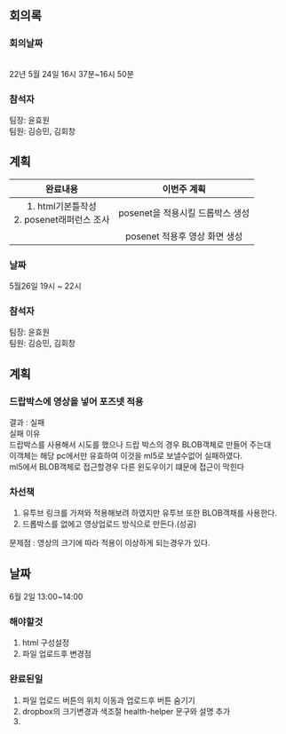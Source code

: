 ## 회의록   
### 회의날짜
<br>
22년 5월 24일 16시 37분~16시 50분      

### 참석자   
팀장: 윤효원   
팀원: 김승민, 김회창   


## 계획   
|완료내용|이번주 계획|
|:---:|:---:|
|1. html기본틀작성<br>2. posenet래퍼런스 조사|posenet을 적용시킬 드롭박스 생성|
||posenet 적용후 영상 화면 생성|



### 날짜    

5월26일 19시 ~ 22시
   
### 참석자   
팀장: 윤효원   
팀원: 김승민, 김회창   
   
## 계획    

### 드랍박스에 영상을 넣어 포즈넷 적용      
결과 : 실패    
실패 이유<br>
드랍박스를 사용해서 시도를 했으나 드랍 박스의 경우 BLOB객체로 만들어 주는대   
이객체는 해당 pc에서만 유효하여 이것을 ml5로 보낼수없어 실패하였다.   
ml5에서 BLOB객체로 접근할경우 다른 윈도우이기 떄문에 접근이 막힌다

### 차선책   
1. 유투브 링크를 가져와 적용해보려 하였지만 유투브 또한 BLOB객채를 사용한다.   
2. 드롭박스를 없에고 영상업로드 방식으로 만든다.(성공)

문제점 : 영상의 크기에 따라  적용이 이상하게 되는경우가 있다.

## 날짜   
6월 2일 13:00~14:00   
  
### 해야할것   
1. html 구성설정
2. 파일 업로드후 변경점

### 완료된일    
1. 파일 업로드 버튼의 위치 이동과 업로드후 버튼 숨기기
2. dropbox의 크기변경과 색조절 health-helper 문구와 설명 추가
3. 

